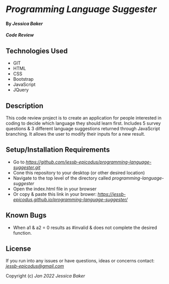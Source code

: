 # _Programming Language Suggester_

#### By _**Jessica Baker**_ 

#### _Code Review_

## Technologies Used

* GIT
* HTML
* CSS
* Bootstrap
* JavaScript
* JQuery

## Description

This code review project is to create an application for people interested in coding to decide which language they should learn first.  Includes 5 survey questions & 3 different language suggestions returned through JavaScript branching. It allows the user to modify their inputs for a new result.

## Setup/Installation Requirements

* Go to _https://github.com/jessb-epicodus/programming-language-suggester.git_
* Cone this repository to your desktop (or other desired location)
* Navigate to the top level of the directory called _programming-language-suggester_
* Open the index.html file in your browser
* Or copy & paste this link in your brower: _https://jessb-epicodus.github.io/programming-language-suggester/_

## Known Bugs

* When a1 & a2 = 0 results as #invalid & does not complete the desired function.

## License

If you run into any issues or have questions, ideas or concerns contact: _<jessb-epicodus@gmail.com>_

Copyright (c) _Jan 2022_ _Jessica Baker_
